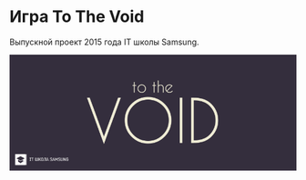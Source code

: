 # Игра To The Void

Выпускной проект 2015 года IT школы Samsung.

![logo game to the void](https://github.com/tonykolomeytsev/to-the-void/raw/master/screenshots/ill_github_header.png)